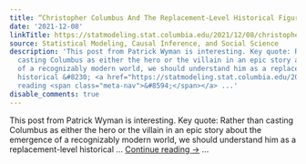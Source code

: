 ```yaml
---
title: “Christopher Columbus And The Replacement-Level Historical Figure”
date: '2021-12-08'
linkTitle: https://statmodeling.stat.columbia.edu/2021/12/08/christopher-columbus-and-the-replacement-level-historical-figure/
source: Statistical Modeling, Causal Inference, and Social Science
description: 'This post from Patrick Wyman is interesting. Key quote: Rather than
  casting Columbus as either the hero or the villain in an epic story about the emergence
  of a recognizably modern world, we should understand him as a replacement-level
  historical &#8230; <a href="https://statmodeling.stat.columbia.edu/2021/12/08/christopher-columbus-and-the-replacement-level-historical-figure/">Continue
  reading <span class="meta-nav">&#8594;</span></a> ...'
disable_comments: true
---
```

This post from Patrick Wyman is interesting. Key quote: Rather than casting Columbus as either the hero or the villain in an epic story about the emergence of a recognizably modern world, we should understand him as a replacement-level historical &#8230; <a href="https://statmodeling.stat.columbia.edu/2021/12/08/christopher-columbus-and-the-replacement-level-historical-figure/">Continue reading <span class="meta-nav">&#8594;</span></a> ...